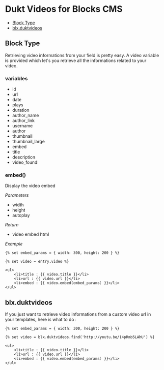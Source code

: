 # Dukt Videos for Blocks CMS

- [Block Type](#block-type) 
- [blx.duktvideos](#template-variable) 

<a id="#block-type"></a>
## Block Type

Retrieving video informations from your field is pretty easy. A video variable is provided which let's you retrieve all the informations related to your video.


### variables

- id
- url
- date
- plays
- duration
- author_name
- author_link
- username
- author
- thumbnail
- thumbnail_large
- embed
- title
- description
- video_found


### embed()

Display the video embed

*Parameters*

- width
- height
- autoplay

*Return*

- video embed html



*Example*

	{% set embed_params = { width: 300, height: 200 } %}
	
	{% set video = entry.video %}
	
	<ul>
		<li>title : {{ video.title }}</li>
		<li>url : {{ video.url }}</li>
		<li>embed : {{ video.embed(embed_params) }}</li>
	</ul>


## <a id="#template-variable">blx.duktvideos</a>

If you just want to retrieve video informations from a custom video url in your templates, here is what to do :

	{% set embed_params = { width: 300, height: 200 } %}

	{% set video = blx.duktvideos.find('http://youtu.be/14pRmb5LAhU') %}
	
	<ul>
		<li>title : {{ video.title }}</li>
		<li>url : {{ video.url }}</li>
		<li>embed : {{ video.embed(embed_params) }}</li>
	</ul>


